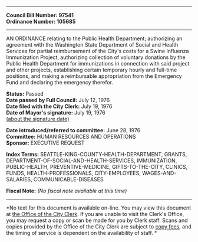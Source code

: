 * * * * *  
  
**Council Bill Number: [](#h0)[](#h2)97541**   
**Ordinance Number: 105685**  
  
* * * * *  
  
AN ORDINANCE relating to the Public Health Department; authorizing an agreement with the Washington State Department of Social and Health Services for partial reimbursement of the City's costs for a Swine Influenza Immunization Project, authorizing collection of voluntary donations by the Public Health Department for immunizations in connection with said project and other projects, establishing certain temporary hourly and full-time positions, and making a reimbursable appropriation from the Emergency Fund and declaring the emergency therefor.  
  
**Status:** Passed   
**Date passed by Full Council:** July 12, 1976   
**Date filed with the City Clerk:** July 19, 1976   
**Date of Mayor's signature:** July 19, 1976   
[(about the signature date)](/~public/approvaldate.htm)   
  
  
**Date introduced/referred to committee:** June 28, 1976   
**Committee:** HUMAN RESOURCES AND OPERATIONS   
**Sponsor:** EXECUTIVE REQUEST   
  
**Index Terms:** SEATTLE-KING-COUNTY-HEALTH-DEPARTMENT, GRANTS, DEPARTMENT-OF-SOCIAL-AND-HEALTH-SERVICES, IMMUNIZATION, PUBLIC-HEALTH, PREVENTIVE-MEDICINE, GIFTS-TO-THE-CITY, CLINICS, FUNDS, HEALTH-PROFESSIONALS, CITY-EMPLOYEES, WAGES-AND-SALARIES, COMMUNICABLE-DISEASES  
  
**Fiscal Note:** *(No fiscal note available at this time)*  
  
* * * * *  
  
*No text for this document is available on-line. You may view this document at [the Office of the City Clerk](http://www.seattle.gov/leg/clerk/contactUs.htm). If you are unable to visit the Clerk's Office, you may request a copy or scan be made for you by Clerk staff. Scans and copies provided by the Office of the City Clerk are subject to [copy fees](http://clerk.seattle.gov/~public/clerkfees.htm), and the timing of service is dependent on the availability of staff. *  
  
  
